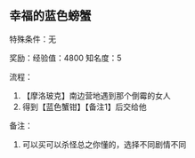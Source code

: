 ## 幸福的蓝色螃蟹
特殊条件：无

奖励：经验值：4800 知名度：5

流程：

1. 【摩洛玻克】南边营地遇到那个倒霉的女人
2. 得到【蓝色蟹钳】【备注1】后交给他


备注：

1. 可以买可以杀怪总之你懂的，选择不同剧情不同
